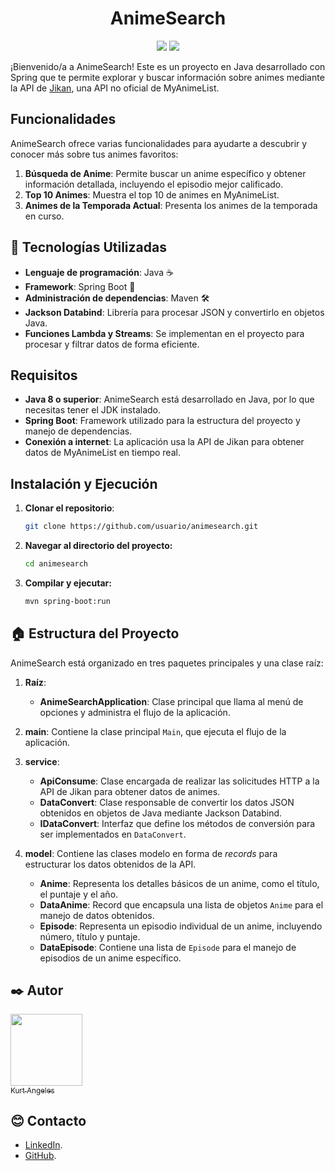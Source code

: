 <div align="center">

# AnimeSearch

</div>

<p align="center">
   <img src="http://img.shields.io/static/v1?label=STATUS&message=Terminado&color=LIGHTBLUE&style=for-the-badge" />
   <img src="https://img.shields.io/badge/language-Java-007396?style=for-the-badge"/>
</p>

¡Bienvenido/a a AnimeSearch! Este es un proyecto en Java desarrollado con Spring que te permite explorar y buscar información sobre animes mediante la API de [Jikan](https://jikan.moe/), una API no oficial de MyAnimeList.

## Funcionalidades

AnimeSearch ofrece varias funcionalidades para ayudarte a descubrir y conocer más sobre tus animes favoritos:

1. **Búsqueda de Anime**: Permite buscar un anime específico y obtener información detallada, incluyendo el episodio mejor calificado.
2. **Top 10 Animes**: Muestra el top 10 de animes en MyAnimeList.
3. **Animes de la Temporada Actual**: Presenta los animes de la temporada en curso.

## 🔧 Tecnologías Utilizadas

- **Lenguaje de programación**: Java ☕
- **Framework**: Spring Boot 🌱
- **Administración de dependencias**: Maven 🛠️
- **Jackson Databind**: Librería para procesar JSON y convertirlo en objetos Java.
- **Funciones Lambda y Streams**: Se implementan en el proyecto para procesar y filtrar datos de forma eficiente.

## Requisitos

- **Java 8 o superior**: AnimeSearch está desarrollado en Java, por lo que necesitas tener el JDK instalado.
- **Spring Boot**: Framework utilizado para la estructura del proyecto y manejo de dependencias.
- **Conexión a internet**: La aplicación usa la API de Jikan para obtener datos de MyAnimeList en tiempo real.

## Instalación y Ejecución

1. **Clonar el repositorio**:
   ```bash
   git clone https://github.com/usuario/animesearch.git
2. **Navegar al directorio del proyecto:**
    ```bash
    cd animesearch
3. **Compilar y ejecutar:**
    ```bash
    mvn spring-boot:run

## 🏠 Estructura del Proyecto

AnimeSearch está organizado en tres paquetes principales y una clase raíz:

1. **Raíz**:
   - **AnimeSearchApplication**: Clase principal que llama al menú de opciones y administra el flujo de la aplicación.

2. **main**: Contiene la clase principal `Main`, que ejecuta el flujo de la aplicación.

3. **service**: 
   - **ApiConsume**: Clase encargada de realizar las solicitudes HTTP a la API de Jikan para obtener datos de animes.
   - **DataConvert**: Clase responsable de convertir los datos JSON obtenidos en objetos de Java mediante Jackson Databind.
   - **IDataConvert**: Interfaz que define los métodos de conversión para ser implementados en `DataConvert`.

4. **model**: Contiene las clases modelo en forma de *records* para estructurar los datos obtenidos de la API.
   - **Anime**: Representa los detalles básicos de un anime, como el título, el puntaje y el año.
   - **DataAnime**: Record que encapsula una lista de objetos `Anime` para el manejo de datos obtenidos.
   - **Episode**: Representa un episodio individual de un anime, incluyendo número, título y puntaje.
   - **DataEpisode**: Contiene una lista de `Episode` para el manejo de episodios de un anime específico.

## ✒️ Autor

[<img src="https://avatars.githubusercontent.com/u/82422415?v=4" width=115><br><sub>Kurt Angeles</sub>](https://github.com/kurttck)

## 😊 Contacto

* [LinkedIn](https://www.linkedin.com/in/kurt-angeles-segura/).
* [GitHub](https://github.com/kurttck).
